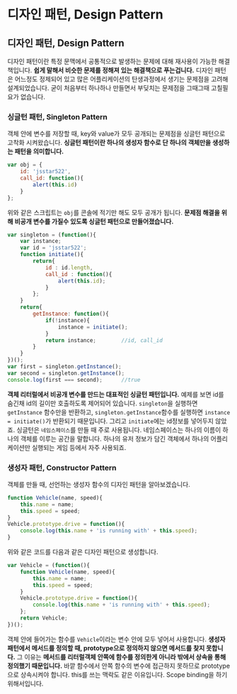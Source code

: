 # 디자인 패턴, Design Pattern

## 디자인 패턴, Design Pattern

디자인 패턴이란 특정 문맥에서 공통적으로 발생하는 문제에 대해 재사용이 가능한 해결책입니다. **쉽게 말해서 비슷한 문제를 정해져 있는 해결책으로 푸는겁니다.** 디자인 패턴은 어느정도 정제되어 있고 많은 어플리케이션의 탄생과정에서 생기는 문제점을 고려해 설계되었습니다. 굳이 처음부터 하나하나 만들면서 부딪치는 문제점을 그때그때 고칠필요가 없습니다. 

### 싱글턴 패턴, Singleton Pattern

객체 안에 변수를 저장할 때, key와 value가 모두 공개되는 문제점을 싱글턴 패턴으로 고착화 시켜왔습니다. **싱글턴 패턴이란 하나의 생성자 함수로 단 하나의 객체만을 생성하는 패턴을 의미합니다.**

```javascript
var obj = {
    id: 'jsstar522',
    call_id: function(){
        alert(this.id)
    }
};
```

위와 같은 스크립트는 `obj`를 콘솔에 적기만 해도 모두 공개가 됩니다. **문제점 해결을 위해 비공개 변수를 가질수 있도록 싱글턴 패턴으로 만들어졌습니다.**

```javascript
var singleton = (function(){
    var instance;
    var id = 'jsstar522';
    function initiate(){
        return{
            id : id.length,
            call_id : function(){
                alert(this.id);
            }
        };
    }
    return{
        getInstance: function(){
            if(!instance){
                instance = initiate();
            }
            return instance;		//id, call_id
        }
    }
})();
var first = singleton.getInstance();
var second = singleton.getInstance();
console.log(first === second);		//true
```

**객체 리터럴에서 비공개 변수를 만드는 대표적인 싱글턴 패턴입니다.** 예제를 보면 id를 숨긴채 id의 길이만 호출하도록 제어되어 있습니다. `singleton`을 실행하면 `getInstance` 함수만을 반환하고, `singleton.getInstance`함수를 실행하면 `instance = initiate()`가 반환되기 때문입니다. 그리고 `initiate`에는 id정보를 넣어두지 않았죠. 싱글턴은 `네임스페이스`를 만들 때 주로 사용됩니다. 네임스페이스는 하나의 이름이 하나의 객체를 이루는 공간을 말합니다. 하나의 유저 정보가 담긴 객체에서 하나의 어플리케이션만 실행되는 게임 등에서 자주 사용되죠. 

### 생성자 패턴, Constructor Pattern

객체를 만들 때, 선언하는 생성자 함수의 디자인 패턴을 알아보겠습니다. 

```javascript
function Vehicle(name, speed){
    this.name = name;
    this.speed = speed;
}
Vehicle.prototype.drive = function(){
    console.log(this.name + 'is running with' + this.speed);
}
```

위와 같은 코드를 다음과 같은 디자인 패턴으로 생성합니다.

```javascript
var Vehicle = (function(){
    function Vehicle(name, speed){
        this.name = name;
        this.speed = speed;
    }
    Vehicle.prototype.drive = function(){
    	console.log(this.name + 'is running with' + this.speed);
    };
    return Vehicle;
})();
```

객체 안에 들어가는 함수를 `Vehicle`이라는 변수 안에 모두 넣어서 사용합니다. **생성자 패턴에서 메서드를 정의할 때, prototype으로 정의하지 않으면 메서드를 찾지 못합니다.** 그 이유는 **메서드를 리터럴객체 안쪽에 함수를 정의한게 아니라 밖에서 상속을 통해 정의했기 때문입니다.** 바깥 함수에서 안쪽 함수의 변수에 접근하지 못하므로 prototype으로 상속시켜야 합니다. this를 쓰는 맥락도 같은 이유입니다. Scope binding을 하기 위해서입니다.